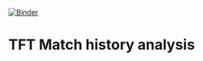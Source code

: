 [![Binder](https://mybinder.org/badge_logo.svg)](https://mybinder.org/v2/gh/Gonzih/tft-meta-analysis/v0.1.1?urlpath=open?url=notebooks/comp_selector.jl)

# TFT Match history analysis
